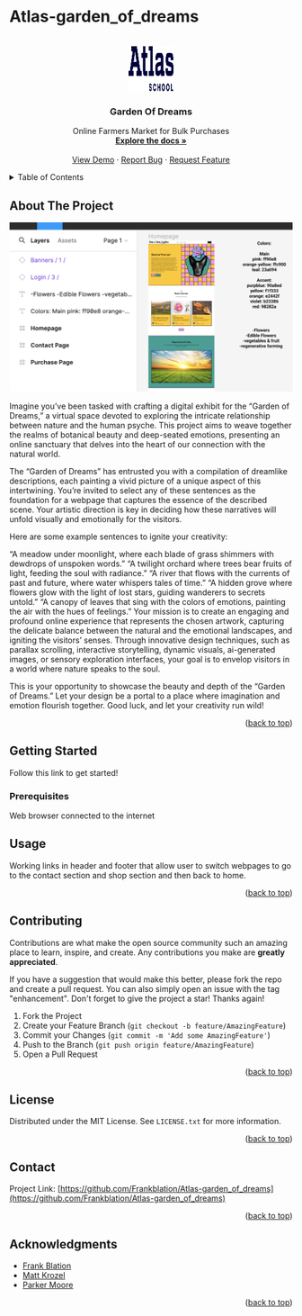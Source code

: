 # Atlas-garden_of_dreams

<a name="readme-top"></a>




<!-- PROJECT LOGO -->
<br />
<div align="center">
  <a href="https://github.com/Frankblation/Atlas-garden_of_dreams">
    <img src="images/atlas.svg" alt="Logo" width="80" height="80">
  </a>

<h3 align="center">Garden Of Dreams</h3>

  <p align="center">
    Online Farmers Market for Bulk Purchases
    <br />
    <a href="https://github.com/Frankblation/Atlas-garden_of_dreams"><strong>Explore the docs »</strong></a>
    <br />
    <br />
    <a href="https://github.com/Frankblation/Atlas-garden_of_dreams">View Demo</a>
    ·
    <a href="https://github.com/Frankblation/Atlas-garden_of_dreams/issues/new?labels=bug&template=bug-report---.md">Report Bug</a>
    ·
    <a href="https://github.com/Frankblation/Atlas-garden_of_dreams/issues/new?labels=enhancement&template=feature-request---.md">Request Feature</a>
  </p>
</div>



<!-- TABLE OF CONTENTS -->
<details>
  <summary>Table of Contents</summary>
  <ol>
    <li>
      <a href="#about-the-project">About The Project</a>
      <ul>
        <li><a href="#built-with">Built With</a></li>
      </ul>
    </li>
    <li>
      <a href="#getting-started">Getting Started</a>
      <ul>
        <li><a href="#prerequisites">Prerequisites</a></li>
        <li><a href="#installation">Installation</a></li>
      </ul>
    </li>
    <li><a href="#usage">Usage</a></li>
    <li><a href="#roadmap">Roadmap</a></li>
    <li><a href="#contributing">Contributing</a></li>
    <li><a href="#license">License</a></li>
    <li><a href="#contact">Contact</a></li>
    <li><a href="#acknowledgments">Acknowledgments</a></li>
  </ol>
</details>



<!-- ABOUT THE PROJECT -->
## About The Project

<img src="images/readme_logo.png">

Imagine you’ve been tasked with crafting a digital exhibit for the “Garden of Dreams,” a virtual space devoted to exploring the intricate relationship between nature and the human psyche. This project aims to weave together the realms of botanical beauty and deep-seated emotions, presenting an online sanctuary that delves into the heart of our connection with the natural world.

The “Garden of Dreams” has entrusted you with a compilation of dreamlike descriptions, each painting a vivid picture of a unique aspect of this intertwining. You’re invited to select any of these sentences as the foundation for a webpage that captures the essence of the described scene. Your artistic direction is key in deciding how these narratives will unfold visually and emotionally for the visitors.

Here are some example sentences to ignite your creativity:

“A meadow under moonlight, where each blade of grass shimmers with dewdrops of unspoken words.”
“A twilight orchard where trees bear fruits of light, feeding the soul with radiance.”
“A river that flows with the currents of past and future, where water whispers tales of time.”
“A hidden grove where flowers glow with the light of lost stars, guiding wanderers to secrets untold.”
“A canopy of leaves that sing with the colors of emotions, painting the air with the hues of feelings.”
Your mission is to create an engaging and profound online experience that represents the chosen artwork, capturing the delicate balance between the natural and the emotional landscapes, and igniting the visitors’ senses. Through innovative design techniques, such as parallax scrolling, interactive storytelling, dynamic visuals, ai-generated images, or sensory exploration interfaces, your goal is to envelop visitors in a world where nature speaks to the soul.

This is your opportunity to showcase the beauty and depth of the “Garden of Dreams.” Let your design be a portal to a place where imagination and emotion flourish together. Good luck, and let your creativity run wild!

<p align="right">(<a href="#readme-top">back to top</a>)</p>





<!-- GETTING STARTED -->
## Getting Started

Follow this link to get started!

### Prerequisites

Web browser connected to the internet



<!-- USAGE EXAMPLES -->
## Usage

Working links in header and footer that allow user to switch webpages to go to the contact section and shop section and then back to home.

<p align="right">(<a href="#readme-top">back to top</a>)</p>







<!-- CONTRIBUTING -->
## Contributing

Contributions are what make the open source community such an amazing place to learn, inspire, and create. Any contributions you make are **greatly appreciated**.

If you have a suggestion that would make this better, please fork the repo and create a pull request. You can also simply open an issue with the tag "enhancement".
Don't forget to give the project a star! Thanks again!

1. Fork the Project
2. Create your Feature Branch (`git checkout -b feature/AmazingFeature`)
3. Commit your Changes (`git commit -m 'Add some AmazingFeature'`)
4. Push to the Branch (`git push origin feature/AmazingFeature`)
5. Open a Pull Request

<p align="right">(<a href="#readme-top">back to top</a>)</p>



<!-- LICENSE -->
## License

Distributed under the MIT License. See `LICENSE.txt` for more information.

<p align="right">(<a href="#readme-top">back to top</a>)</p>



<!-- CONTACT -->
## Contact


Project Link: [https://github.com/Frankblation/Atlas-garden_of_dreams](https://github.com/Frankblation/Atlas-garden_of_dreams)

<p align="right">(<a href="#readme-top">back to top</a>)</p>



<!-- ACKNOWLEDGMENTS -->
## Acknowledgments

* [Frank Blation](frank@hotmail.com)
* [Matt Krozel](matt@gmail.com)
* [Parker Moore](parker@yahoo.com)

<p align="right">(<a href="#readme-top">back to top</a>)</p>



<!-- MARKDOWN LINKS & IMAGES -->
<!-- https://www.markdownguide.org/basic-syntax/#reference-style-links -->

[product-screenshot]: images/screenshot.png

[Bootstrap.com]: https://img.shields.io/badge/Bootstrap-563D7C?style=for-the-badge&logo=bootstrap&logoColor=white
[Bootstrap-url]: https://getbootstrap.com
[JQuery.com]: https://img.shields.io/badge/jQuery-0769AD?style=for-the-badge&logo=jquery&logoColor=white
[JQuery-url]: https://jquery.com 